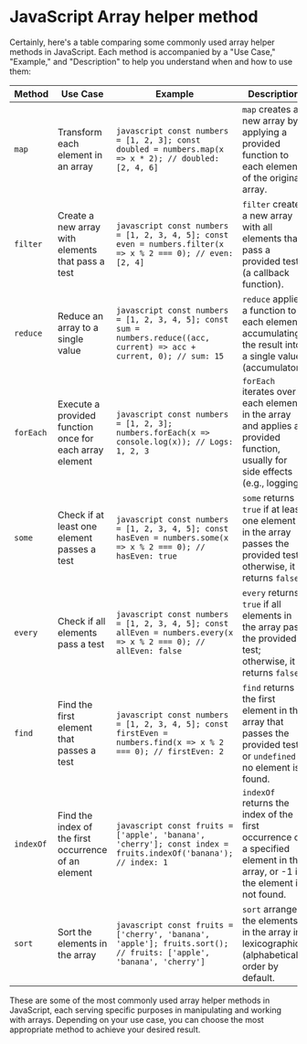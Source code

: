 
# JavaScript Array helper method

Certainly, here's a table comparing some commonly used array helper methods in JavaScript. Each method is accompanied by a "Use Case," "Example," and "Description" to help you understand when and how to use them:

| Method      | Use Case                        | Example                               | Description                                                                                                                   |
|-------------|---------------------------------|---------------------------------------|-------------------------------------------------------------------------------------------------------------------------------|
| `map`       | Transform each element in an array | ```javascript const numbers = [1, 2, 3]; const doubled = numbers.map(x => x * 2); // doubled: [2, 4, 6] ``` | `map` creates a new array by applying a provided function to each element of the original array.                        |
| `filter`    | Create a new array with elements that pass a test | ```javascript const numbers = [1, 2, 3, 4, 5]; const even = numbers.filter(x => x % 2 === 0); // even: [2, 4] ``` | `filter` creates a new array with all elements that pass a provided test (a callback function).                             |
| `reduce`    | Reduce an array to a single value | ```javascript const numbers = [1, 2, 3, 4, 5]; const sum = numbers.reduce((acc, current) => acc + current, 0); // sum: 15 ``` | `reduce` applies a function to each element, accumulating the result into a single value (accumulator).                    |
| `forEach`   | Execute a provided function once for each array element | ```javascript const numbers = [1, 2, 3]; numbers.forEach(x => console.log(x)); // Logs: 1, 2, 3 ``` | `forEach` iterates over each element in the array and applies a provided function, usually for side effects (e.g., logging). |
| `some`      | Check if at least one element passes a test | ```javascript const numbers = [1, 2, 3, 4, 5]; const hasEven = numbers.some(x => x % 2 === 0); // hasEven: true ``` | `some` returns `true` if at least one element in the array passes the provided test; otherwise, it returns `false`.       |
| `every`     | Check if all elements pass a test | ```javascript const numbers = [1, 2, 3, 4, 5]; const allEven = numbers.every(x => x % 2 === 0); // allEven: false ``` | `every` returns `true` if all elements in the array pass the provided test; otherwise, it returns `false`.             |
| `find`      | Find the first element that passes a test | ```javascript const numbers = [1, 2, 3, 4, 5]; const firstEven = numbers.find(x => x % 2 === 0); // firstEven: 2 ``` | `find` returns the first element in the array that passes the provided test, or `undefined` if no element is found.      |
| `indexOf`   | Find the index of the first occurrence of an element | ```javascript const fruits = ['apple', 'banana', 'cherry']; const index = fruits.indexOf('banana'); // index: 1 ``` | `indexOf` returns the index of the first occurrence of a specified element in the array, or -1 if the element is not found. |
| `sort`      | Sort the elements in the array | ```javascript const fruits = ['cherry', 'banana', 'apple']; fruits.sort(); // fruits: ['apple', 'banana', 'cherry'] ``` | `sort` arranges the elements in the array in lexicographic (alphabetical) order by default.                                 |

These are some of the most commonly used array helper methods in JavaScript, each serving specific purposes in manipulating and working with arrays. Depending on your use case, you can choose the most appropriate method to achieve your desired result.
